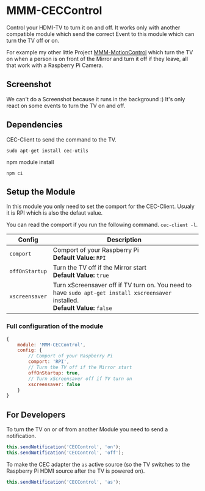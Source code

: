 # MMM-CECControl

Control your HDMI-TV to turn it on and off. It works only with another compatible module which send the correct Event to this module which can turn the TV off or on.

For example my other little Project [MMM-MotionControl](https://github.com/nischi/MMM-MotionControl "MMM-MotionControl") which turn the TV on when a person is on front of the Mirror and turn it off if they leave, all that work with a Raspberry Pi Camera.

## Screenshot

We can't do a Screenshot because it runs in the background :) It's only react on some events to turn the TV on and off.

## Dependencies

CEC-Client to send the command to the TV.

`sudo apt-get install cec-utils`

npm module install

`npm ci`

## Setup the Module

In this module you only need to set the comport for the CEC-Client. Usualy it is RPI which is also the defaut value.

You can read the comport if you run the following command. `cec-client -l`.

Config | Description
--- | ---
`comport` | Comport of your Raspberry Pi <br />**Default Value:** `RPI`
`offOnStartup` | Turn the TV off if the Mirror start <br />**Default Value:** `true`
`xscreensaver` | Turn xScreensaver off if TV turn on. You need to have `sudo apt-get install xscreensaver` installed. <br />**Default Value:** `false`

### Full configuration of the module

```javascript
{
    module: 'MMM-CECControl',
    config: {
        // Comport of your Raspberry Pi
        comport: 'RPI',
        // Turn the TV off if the Mirror start
        offOnStartup: true,
        // Turn xScreensaver off if TV turn on
        xscreensaver: false
    }
}
```

## For Developers

To turn the TV on or of from another Module you need to send a notification.

```javascript
this.sendNotification('CECControl', 'on');
this.sendNotification('CECControl', 'off');
```

To make the CEC adapter the `as` active source (so the TV switches to the Raspberry Pi HDMI source after the TV is powered on).

```javascript
this.sendNotification('CECControl', 'as');
```
